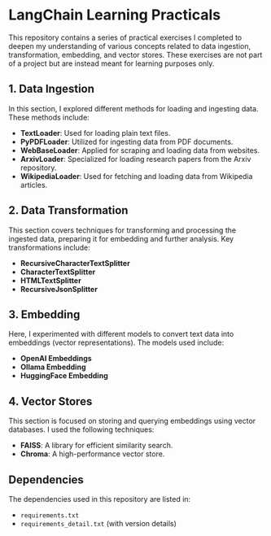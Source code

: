 # LangChain Learning Practicals

This repository contains a series of practical exercises I completed to deepen my understanding of various concepts related to data ingestion, transformation, embedding, and vector stores. These exercises are not part of a project but are instead meant for learning purposes only.

## 1. Data Ingestion

In this section, I explored different methods for loading and ingesting data. These methods include:

- **TextLoader**: Used for loading plain text files.
- **PyPDFLoader**: Utilized for ingesting data from PDF documents.
- **WebBaseLoader**: Applied for scraping and loading data from websites.
- **ArxivLoader**: Specialized for loading research papers from the Arxiv repository.
- **WikipediaLoader**: Used for fetching and loading data from Wikipedia articles.



## 2. Data Transformation

This section covers techniques for transforming and processing the ingested data, preparing it for embedding and further analysis. Key transformations include:

- **RecursiveCharacterTextSplitter**
- **CharacterTextSplitter**
- **HTMLTextSplitter**
- **RecursiveJsonSplitter**


## 3. Embedding

Here, I experimented with different models to convert text data into embeddings (vector representations). The models used include:

- **OpenAI Embeddings**
- **Ollama Embedding**
- **HuggingFace Embedding**

## 4. Vector Stores

This section is focused on storing and querying embeddings using vector databases. I used the following techniques:

- **FAISS**: A library for efficient similarity search.
- **Chroma**: A high-performance vector store.


## Dependencies

The dependencies used in this repository are listed in:
- `requirements.txt`
- `requirements_detail.txt` (with version details)
